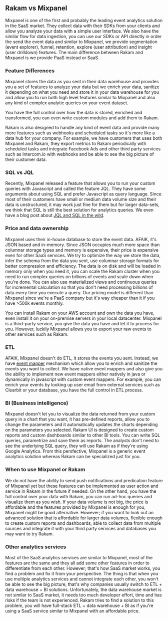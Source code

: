 ## Rakam vs Mixpanel

Mixpanel is one of the first and probably the leading event analytics solution in the SaaS market. 
They collect data with their SDKs from your clients and allow you analyze your data with a simple user interface. 
We also have the similar flow for data ingestion, you can use our SDKs or API directly in order the send the event data 
and similar to Mixpanel, we provide segmentation (event explorer), funnel, retention, explore (user attribution) and insight (user drilldown) features.
The main difference between Rakam and Mixpanel is we provide PaaS instead or SaaS.

### Feature Differences

Mixpanel stores the data as you sent in their data warehouse and provides you a set of features to analyze your data but we enrich your data, sanitize it depending on what you need and store it in your data warehouse for you and allow you to run both high level features similar to Mixpanel and also any kind of complex analytic queries on your event dataset. 

You have the full control over how the data is stored, enriched and transformed, you can even write custom modules and add them to Rakam.

Rakam is also designed to handle any kind of event data and provide many more features such as webhooks and scheduled tasks so it's more like a data hub for your company. 
For example, we have customers that uses both Mixpanel and Rakam, 
they export metrics to Rakam periodically with scheduled tasks and integrate 
Facebook Ads and other third party services such as Intercom.io with webhooks and be able to see the big picture of their customer data. 

### SQL vs JQL

Recently, Mixpanel released a feature that allows you to run your custom queries with Javascript and called the feature JQL. They have some arguments about using SQL and prefer Javascript as query language. Since most of their customers have small or medium data volume size and their data is unstructured, it may work just fine for them but for larger data-sets, we think that SQL is still the best solution for analytics queries. We even have a blog post about [JQL and SQL in the wild](https://blog.rakam.io/why-sql-superior-for-analytic-queries-comparison-with-mixpanels-jql-ec9935f292bd).


### Price and data ownership
Mixpanel uses their in-house database to store the event data. AFAIK, it's JSON based and in-memory. Since JSON occupies much more space than columnar storage types and memory is expensive, their price is expensive even for other SaaS services. We try to optimize the way we store the data, infer the schema from the data you sent, use columnar storage formats for better compression and efficiency. The data is on disk and will be loaded in memory only when you need it, you can scale the Rakam cluster when you need to run complex queries on billions of events and scale down when you're done. You can also use materialized views and continuous queries for incremental calculation so that you don't need processing billions of data every time you execute a query. Our pricing model is different than Mixpanel since we're a PaaS company but it's way cheaper than it if you have >500k events monthly.

You can install Rakam on your AWS account and own the data you have, even install it on your on-premise servers in your local datacenter. Mixpanel is a third-party service, you give the data you have and let it to process for you. However, luckily Mixpanel allows you to export your raw events to other services such as Rakam.

### ETL
AFAIK, Mixpanel doesn't do ETL, it stores the events you sent. Instead, we have [event mapper](/doc/buremba/rakam-wiki/master/Event-Mappers) mechanism which allow you to enrich and sanitize the events you want to collect. We have native event mappers and also give you the ability to implement new event mappers either natively in java or dynamically in javascript with custom event mappers. For example, you can enrich your events by looking up user email from external services such as Clearbit or your database, you have the full control in ETL process.

### BI (Business intelligence)
Mixpanel doesn't let you to visualize the data returned from your custom query in a chart that you want, it has pre-defined reports, allow you to change the parameters and it automatically updates the charts depending on the parameters you selected. Rakam UI is designed to create custom reports and custom dashboards similar to other BI tools. You can write SQL queries, parametrize and save them as reports. The analysts don't need to see the underlying SQL query, they will use Rakam as if they're using Google Analytics. From this persfective, Mixpanel is a generic event analytics solution whereas Rakam can be specialized just for you.

### When to use Mixpanel or Rakam
We do not have the ability to send push notifications and predication feature of Mixpanel yet 
but these features can be implemented as user action and service in Rakam in the future if needed. On the other hand, you have the full control over your data with Rakam, you can run ad-hoc queries and visualize them as you wish. If your data volume is not big, the price is affordable and the features provided by Mixpanel is enough for you, Mixpanel might be good alternative. However; if you want to look out an advanced solution that is affordable for larger data volumes, flexible enough to create custom reports and dashboards, able to collect data from multiple sources and integrate it with your third party services and databases you may want to try Rakam.

### Other analytics services
Most of the SaaS analytics services are similar to Mixpanel, most of the features are the same and they all add some other features in order to differentiate from each other. However; that's how SaaS market works, you find a problem and fix it from your perspective. The thing is that when you use multiple analytics services and cannot integrate each other, you won't be able to see the big picture, that's why companies usually switch to ETL + data warehouse + BI solutions. Unfortunately, the data warehouse market is not similar to SaaS market, it needs too much developer effort, time and has risks if the team is not experienced. Rakam tries to find a solution to this problem, you will have full-stack ETL + data warehouse + BI as if you're using a SaaS service similar to Mixpanel with an affordable price.
